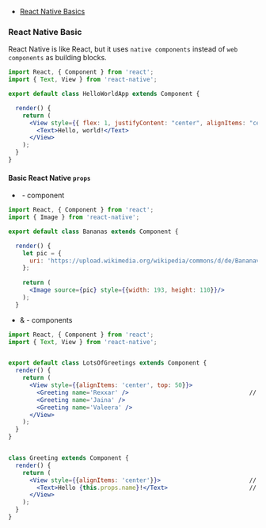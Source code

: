* [React Native Basics](#React-Native-Basic)


### React Native Basic

React Native is like React, but it uses `native components` instead of `web components` as building blocks.

```jsx
import React, { Component } from 'react';
import { Text, View } from 'react-native';

export default class HelloWorldApp extends Component {

  render() {
    return (
      <View style={{ flex: 1, justifyContent: "center", alignItems: "center" }}>
        <Text>Hello, world!</Text>
      </View>
    );
  }
}
```

#### Basic React Native `props`

- <Image/> - component

```jsx
import React, { Component } from 'react';
import { Image } from 'react-native';

export default class Bananas extends Component {

  render() {
    let pic = {
      uri: 'https://upload.wikimedia.org/wikipedia/commons/d/de/Bananavarieties.jpg'
    };
    
    return (
      <Image source={pic} style={{width: 193, height: 110}}/>                 // image component
    );
  }
```

- <Text/> & <View/> - components

```jsx
import React, { Component } from 'react';
import { Text, View } from 'react-native';                        


export default class LotsOfGreetings extends Component {
  render() {
    return (
      <View style={{alignItems: 'center', top: 50}}>
        <Greeting name='Rexxar' />                                  // sending props 
        <Greeting name='Jaina' />
        <Greeting name='Valeera' />
      </View>
    );
  }
}


class Greeting extends Component {
  render() {
    return (
      <View style={{alignItems: 'center'}}>                         // view component
        <Text>Hello {this.props.name}!</Text>                       // text component
      </View>
    );
  }
}
```
